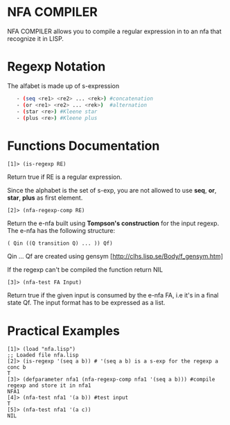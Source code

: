 # NFA COMPILER

NFA COMPILER allows you to compile a regular expression in to an nfa that recognize it in LISP.

# Regexp Notation
The alfabet is made up of s-expression

 ```sh   
    - (seq <re1> <re2> ... <rek>) #concatenation
    - (or <re1> <re2> ... <rek>)  #alternation
    - (star <re>) #Kleene star
    - (plus <re>) #Kleene plus
```
# Functions Documentation

```
[1]> (is-regexp RE)
```

Return true if RE is a regular expression. 

Since the alphabet is the set of s-exp, you are not allowed to use **seq**, **or**, **star**, **plus** as first element.


```
[2]> (nfa-regexp-comp RE)
```
Return the e-nfa built using **Tompson's construction** for the input regexp. 
The e-nfa has the following structure:
```
( Qin ((Q transition Q) ... )) Qf) 
```
Qin ... Qf are created using gensym [http://clhs.lisp.se/Body/f_gensym.htm]

If the regexp can't be compiled the function return NIL



```
[3]> (nfa-test FA Input)
```
Return true if the given input is consumed by the e-nfa FA, i.e it's in a final state Qf.
The input format has to be expressed as a list.


# Practical Examples
```
[1]> (load "nfa.lisp")
;; Loaded file nfa.lisp
[2]> (is-regexp '(seq a b)) # '(seq a b) is a s-exp for the regexp a conc b
T
[3]> (defparameter nfa1 (nfa-regexp-comp nfa1 '(seq a b))) #compile regexp and store it in nfa1
NFA1
[4]> (nfa-test nfa1 '(a b)) #test input
T
[5]> (nfa-test nfa1 '(a c))
NIL
```



